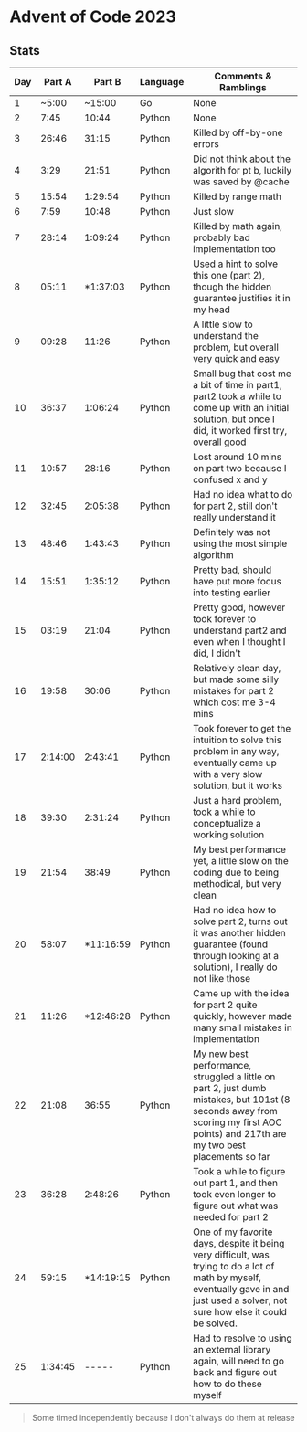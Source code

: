# Advent of Code 2023

## Stats
| Day | Part A | Part B  | Language | Comments & Ramblings |
| --- | ------ | ------  | -------- | -------------- |
|  1  | ~5:00  | ~15:00  |    Go    | None |
|  2  |  7:45  | 10:44   |  Python  | None |
|  3  |  26:46 | 31:15   |  Python  | Killed by off-by-one errors |
|  4  |  3:29  | 21:51   |  Python  | Did not think about the algorith for pt b, luckily was saved by @cache |
|  5  | 15:54  |1:29:54  |  Python  | Killed by range math |
|  6  | 7:59   | 10:48   |  Python  | Just slow |
|  7  | 28:14  |1:09:24  |  Python  | Killed by math again, probably bad implementation too |
|  8  | 05:11  |*1:37:03 |  Python  | Used a hint to solve this one (part 2), though the hidden guarantee justifies it in my head |
|  9  | 09:28  |  11:26  |  Python  | A little slow to understand the problem, but overall very quick and easy |
| 10  | 36:37  |1:06:24  |  Python  | Small bug that cost me a bit of time in part1, part2 took a while to come up with an initial solution, but once I did, it worked first try, overall good |
| 11  | 10:57  |  28:16  |  Python  | Lost around 10 mins on part two because I confused x and y |
| 12  | 32:45  |2:05:38  |  Python  | Had no idea what to do for part 2, still don't really understand it |
| 13  | 48:46  |1:43:43  |  Python  | Definitely was not using the most simple algorithm |
| 14  | 15:51  |1:35:12  |  Python  | Pretty bad, should have put more focus into testing earlier |
| 15  | 03:19  | 21:04   |  Python  | Pretty good, however took forever to understand part2 and even when I thought I did, I didn't |
| 16  | 19:58  | 30:06   |  Python  | Relatively clean day, but made some silly mistakes for part 2 which cost me 3-4 mins |
| 17  |2:14:00 |2:43:41  |  Python  | Took forever to get the intuition to solve this problem in any way, eventually came up with a very slow solution, but it works |
| 18  | 39:30  |2:31:24  |  Python  | Just a hard problem, took a while to conceptualize a working solution |
| 19  | 21:54  | 38:49   |  Python  | My best performance yet, a little slow on the coding due to being methodical, but very clean |
| 20  | 58:07  |*11:16:59|  Python  | Had no idea how to solve part 2, turns out it was another hidden guarantee (found through looking at a solution), I really do not like those |
| 21  | 11:26  |*12:46:28|  Python  | Came up with the idea for part 2 quite quickly, however made many small mistakes in implementation |
| 22  | 21:08  | 36:55   |  Python  | My new best performance, struggled a little on part 2, just dumb mistakes, but 101st (8 seconds away from scoring my first AOC points) and 217th are my two best placements so far |
| 23  | 36:28  |2:48:26  |  Python  | Took a while to figure out part 1, and then took even longer to figure out what was needed for part 2 |
| 24  | 59:15  |*14:19:15|  Python  | One of my favorite days, despite it being very difficult, was trying to do a lot of math by myself, eventually gave in and just used a solver, not sure how else it could be solved. |
| 25  |1:34:45 |  -----  |  Python  | Had to resolve to using an external library again, will need to go back and figure out how to do these myself |

> Some timed independently because I don't always do them at release
